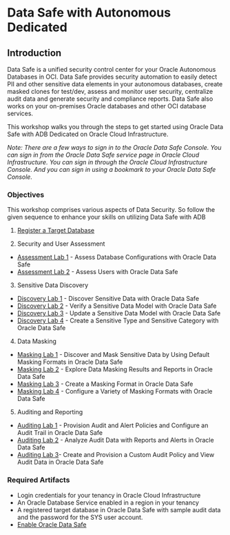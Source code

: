 # Data Safe with Autonomous Dedicated
## Introduction
Data Safe is a unified security control center for your Oracle Autonomous Databases in OCI. Data Safe provides security automation to easily detect PII and other sensitive data elements in your autonomous databases, create masked clones for test/dev, assess and monitor user security, centralize audit data and generate security and compliance reports. Data Safe also works on your on-premises Oracle databases and other OCI database services.

This workshop walks you through the steps to get started using Oracle Data Safe with ADB Dedicated on Oracle Cloud Infrastructure.

*Note: There are a few ways to sign in to the Oracle Data Safe Console. You can sign in from the Oracle Data Safe service page in Oracle Cloud Infrastructure. You can sign in through the Oracle Cloud Infrastructure Console. And you can sign in using a bookmark to your Oracle Data Safe Console.*

### Objectives

This workshop comprises various aspects of Data Security. So follow the given sequence to enhance your skills on utilizing Data Safe with ADB
1. [Register a Target Database](?lab=lab-27-1-register-target-database)

2. Security and User Assessment
- [Assessment Lab 1](?lab=lab-27-2-assess-database-configurations) - Assess Database Configurations with Oracle Data Safe
- [Assessment Lab 2](?lab=lab-27-3-assess-users-oracle-data-safe) - Assess Users with Oracle Data Safe
3. Sensitive Data Discovery
- [Discovery Lab 1](?lab=lab-27-4-discover-sensitive-data-oracle) - Discover Sensitive Data with Oracle Data Safe
- [Discovery Lab 2](?lab=lab-27-5-verify-sensitive-data-model) - Verify a Sensitive Data Model with Oracle Data Safe
- [Discovery Lab 3](?lab=lab-27-6-update-sensitive-data-model) - Update a Sensitive Data Model with Oracle Data Safe
- [Discovery Lab 4](?lab=lab-27-7-create-sensitive-type-sensitive) - Create a Sensitive Type and Sensitive Category with Oracle Data Safe
4. Data Masking
- [Masking Lab 1](?lab=lab-27-8-discover-mask-sensitive-data-by) - Discover and Mask Sensitive Data by Using Default Masking Formats in Oracle Data Safe
- [Masking Lab 2](?lab=lab-27-9-explore-data-masking-results) - Explore Data Masking Results and Reports in Oracle Data Safe
- [Masking Lab 3](?lab=lab-27-10-create-masking-format-oracle-data) - Create a Masking Format in Oracle Data Safe
- [Masking Lab 4](?lab=lab-27-11-configure-variety-masking-formats) - Configure a Variety of Masking Formats with Oracle Data Safe
5. Auditing and Reporting
- [Auditing Lab 1](?lab=lab-27-12-provision-audit-alert-policies) - Provision Audit and Alert Policies and Configure an Audit Trail in Oracle Data Safe
- [Auditing Lab 2](?lab=lab-27-13-analyze-audit-data-reports-ale) - Analyze Audit Data with Reports and Alerts in Oracle Data Safe
- [Auditing Lab 3](?lab=lab-27-14-create-provision-custom-audit)- Create and Provision a Custom Audit Policy and View Audit Data in Oracle Data Safe

### Required Artifacts

- Login credentials for your tenancy in Oracle Cloud Infrastructure
- An Oracle Database Service enabled in a region in your tenancy
- A registered target database in Oracle Data Safe with sample audit data and the password for the SYS user account. 
- [Enable Oracle Data Safe](https://docs.oracle.com/en/cloud/paas/data-safe/udscs/enable-oracle-data-safe.html#GUID-1293621D-A6C6-448C-AD97-38B90A9473F0)
